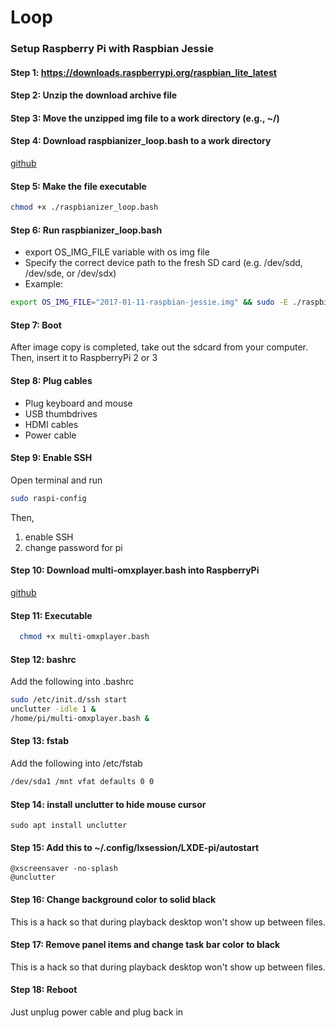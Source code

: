 # Loop
### Setup Raspberry Pi with Raspbian Jessie
#### Step 1: https://downloads.raspberrypi.org/raspbian_lite_latest
#### Step 2: Unzip the download archive file
#### Step 3: Move the unzipped img file to a work directory (e.g., ~/)
#### Step 4: Download raspbianizer_loop.bash to a work directory
[github](https://raw.githubusercontent.com/do-i/Loop/master/raspbianizer_loop.bash)

#### Step 5: Make the file executable
```sh
chmod +x ./raspbianizer_loop.bash
```
#### Step 6: Run raspbianizer_loop.bash
- export OS_IMG_FILE variable with os img file
- Specify the correct device path to the fresh SD card (e.g. /dev/sdd, /dev/sde, or /dev/sdx)
- Example:
```sh
export OS_IMG_FILE="2017-01-11-raspbian-jessie.img" && sudo -E ./raspbianizer_loop.bash /dev/sdx
```

#### Step 7: Boot
After image copy is completed, take out the sdcard from your computer.
Then, insert it to RaspberryPi 2 or 3

#### Step 8: Plug cables
- Plug keyboard and mouse
- USB thumbdrives
- HDMI cables
- Power cable

#### Step 9: Enable SSH
Open terminal and run
```sh
sudo raspi-config
```
Then,
1. enable SSH
2. change password for pi

#### Step 10: Download multi-omxplayer.bash into RaspberryPi
[github](https://raw.githubusercontent.com/do-i/Loop/master/multi-omxplayer.bash)

#### Step 11: Executable
```sh
  chmod +x multi-omxplayer.bash
```

#### Step 12: bashrc
Add the following into .bashrc
```sh
sudo /etc/init.d/ssh start
unclutter -idle 1 &
/home/pi/multi-omxplayer.bash &
```

#### Step 13: fstab
Add the following into /etc/fstab
```sh
/dev/sda1 /mnt vfat defaults 0 0
```

#### Step 14: install unclutter to hide mouse cursor
```
sudo apt install unclutter
```

#### Step 15: Add this to ~/.config/lxsession/LXDE-pi/autostart
```
@xscreensaver -no-splash
@unclutter
```

#### Step 16: Change background color to solid black
This is a hack so that during playback desktop won't show up between files.

#### Step 17: Remove panel items and change task bar color to black
This is a hack so that during playback desktop won't show up between files.

#### Step 18: Reboot
Just unplug power cable and plug back in
